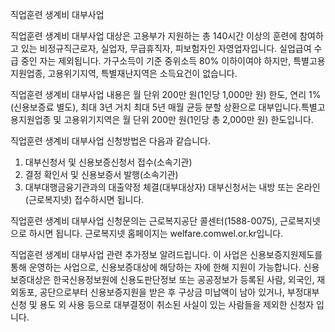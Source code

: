 직업훈련 생계비 대부사업

직업훈련 생계비 대부사업 대상은 고용부가 지원하는 총 140시간 이상의 훈련에 참여하고 있는 비정규직근로자, 실업자, 무급휴직자, 피보험자인 자영업자입니다. 실업급여 수급 중인 자는 제외됩니다. 가구소득이 기준 중위소득 80% 이하이여야 하지만, 특별고용지원업종, 고용위기지역, 특별재난지역은 소득요건이 없습니다.

직업훈련 생계비 대부사업 내용은 월 단위 200만 원(1인당 1,000만 원) 한도, 연리 1%(신용보증료 별도), 최대 3년 거치 최대 5년 매월 균등 분할 상환으로 대부입니다.특별고용지원업종 및 고용위기지역은 월 단위 200만 원(1인당 총 2,000만 원) 한도입니다.

직업훈련 생계비 대부사업 신청방법은 다음과 같습니다.
1. 대부신청서 및 신용보증신청서 접수(소속기관)
2. 결정 확인서 및 신용보증서 발행(소속기관)
3. 대부대행금융기관과의 대출약정 체결(대부대상자)
대부신청서는 내방 또는 온라인(근로복지넷) 접수하시면 됩니다.

직업훈련 생계비 대부사업 신청문의는 근로복지공단 콜센터(1588-0075), 근로복지넷으로 하시면 됩니다.
근로복지넷 홈페이지는 welfare.comwel.or.kr입니다.

직업훈련 생계비 대부사업 관련 추가정보 알려드립니다.
이 사업은 신용보증지원제도를 통해 운영하는 사업으로, 신용보증대상에 해당하는 자에 한해 지원이 가능합니다.
신용보증대상은 한국신용정보원에 신용도판단정보 또는 공공정보가 등록된 사람, 외국인, 재외동포, 공단으로부터 신용보증지원을 받은 후 구상금 미납액이 남아 있거나, 부정대부 신청 및 용도 외 사용 등으로 대부결정이 취소된 사실이 있는 사람들을 제외한 신청자 입니다.